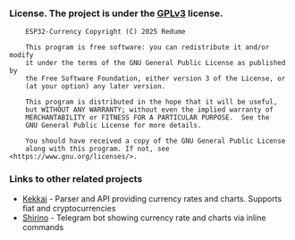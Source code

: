 ### License. The project is under the [GPLv3](https://www.gnu.org/licenses/gpl-3.0.html) license.

```
    ESP32-Currency Copyright (C) 2025 Redume

    This program is free software: you can redistribute it and/or modify
    it under the terms of the GNU General Public License as published by
    the Free Software Foundation, either version 3 of the License, or
    (at your option) any later version.

    This program is distributed in the hope that it will be useful,
    but WITHOUT ANY WARRANTY; without even the implied warranty of
    MERCHANTABILITY or FITNESS FOR A PARTICULAR PURPOSE.  See the
    GNU General Public License for more details.

    You should have received a copy of the GNU General Public License
    along with this program. If not, see <https://www.gnu.org/licenses/>.
```

### Links to other related projects

- [Kekkai](https://github.com/redume/kekkai) - Parser and API providing currency rates and charts. Supports fiat and cryptocurrencies
- [Shirino](https://github.com/redume/shirino) - Telegram bot showing currency rate and charts via inline commands